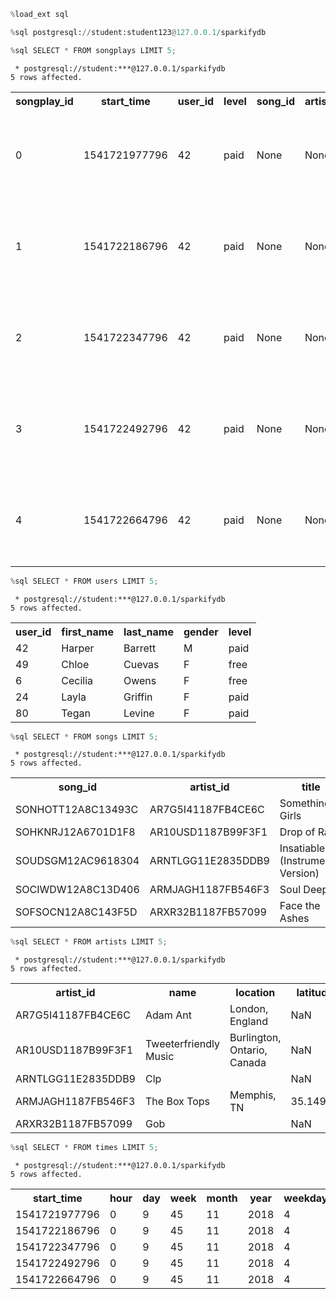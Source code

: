 ```python
%load_ext sql
```


```python
%sql postgresql://student:student123@127.0.0.1/sparkifydb
```


```python
%sql SELECT * FROM songplays LIMIT 5;
```

     * postgresql://student:***@127.0.0.1/sparkifydb
    5 rows affected.





<table>
    <tr>
        <th>songplay_id</th>
        <th>start_time</th>
        <th>user_id</th>
        <th>level</th>
        <th>song_id</th>
        <th>artist_id</th>
        <th>session_id</th>
        <th>location</th>
        <th>user_agent</th>
    </tr>
    <tr>
        <td>0</td>
        <td>1541721977796</td>
        <td>42</td>
        <td>paid</td>
        <td>None</td>
        <td>None</td>
        <td>275</td>
        <td>New York-Newark-Jersey City, NY-NJ-PA</td>
        <td>&quot;Mozilla/5.0 (Windows NT 6.3; WOW64) AppleWebKit/537.36 (KHTML, like Gecko) Chrome/36.0.1985.143 Safari/537.36&quot;</td>
    </tr>
    <tr>
        <td>1</td>
        <td>1541722186796</td>
        <td>42</td>
        <td>paid</td>
        <td>None</td>
        <td>None</td>
        <td>275</td>
        <td>New York-Newark-Jersey City, NY-NJ-PA</td>
        <td>&quot;Mozilla/5.0 (Windows NT 6.3; WOW64) AppleWebKit/537.36 (KHTML, like Gecko) Chrome/36.0.1985.143 Safari/537.36&quot;</td>
    </tr>
    <tr>
        <td>2</td>
        <td>1541722347796</td>
        <td>42</td>
        <td>paid</td>
        <td>None</td>
        <td>None</td>
        <td>275</td>
        <td>New York-Newark-Jersey City, NY-NJ-PA</td>
        <td>&quot;Mozilla/5.0 (Windows NT 6.3; WOW64) AppleWebKit/537.36 (KHTML, like Gecko) Chrome/36.0.1985.143 Safari/537.36&quot;</td>
    </tr>
    <tr>
        <td>3</td>
        <td>1541722492796</td>
        <td>42</td>
        <td>paid</td>
        <td>None</td>
        <td>None</td>
        <td>275</td>
        <td>New York-Newark-Jersey City, NY-NJ-PA</td>
        <td>&quot;Mozilla/5.0 (Windows NT 6.3; WOW64) AppleWebKit/537.36 (KHTML, like Gecko) Chrome/36.0.1985.143 Safari/537.36&quot;</td>
    </tr>
    <tr>
        <td>4</td>
        <td>1541722664796</td>
        <td>42</td>
        <td>paid</td>
        <td>None</td>
        <td>None</td>
        <td>275</td>
        <td>New York-Newark-Jersey City, NY-NJ-PA</td>
        <td>&quot;Mozilla/5.0 (Windows NT 6.3; WOW64) AppleWebKit/537.36 (KHTML, like Gecko) Chrome/36.0.1985.143 Safari/537.36&quot;</td>
    </tr>
</table>




```python
%sql SELECT * FROM users LIMIT 5;
```

     * postgresql://student:***@127.0.0.1/sparkifydb
    5 rows affected.





<table>
    <tr>
        <th>user_id</th>
        <th>first_name</th>
        <th>last_name</th>
        <th>gender</th>
        <th>level</th>
    </tr>
    <tr>
        <td>42</td>
        <td>Harper</td>
        <td>Barrett</td>
        <td>M</td>
        <td>paid</td>
    </tr>
    <tr>
        <td>49</td>
        <td>Chloe</td>
        <td>Cuevas</td>
        <td>F</td>
        <td>free</td>
    </tr>
    <tr>
        <td>6</td>
        <td>Cecilia</td>
        <td>Owens</td>
        <td>F</td>
        <td>free</td>
    </tr>
    <tr>
        <td>24</td>
        <td>Layla</td>
        <td>Griffin</td>
        <td>F</td>
        <td>paid</td>
    </tr>
    <tr>
        <td>80</td>
        <td>Tegan</td>
        <td>Levine</td>
        <td>F</td>
        <td>paid</td>
    </tr>
</table>




```python
%sql SELECT * FROM songs LIMIT 5;
```

     * postgresql://student:***@127.0.0.1/sparkifydb
    5 rows affected.





<table>
    <tr>
        <th>song_id</th>
        <th>artist_id</th>
        <th>title</th>
        <th>year</th>
        <th>duration</th>
    </tr>
    <tr>
        <td>SONHOTT12A8C13493C</td>
        <td>AR7G5I41187FB4CE6C</td>
        <td>Something Girls</td>
        <td>1982</td>
        <td>233.40363</td>
    </tr>
    <tr>
        <td>SOHKNRJ12A6701D1F8</td>
        <td>AR10USD1187B99F3F1</td>
        <td>Drop of Rain</td>
        <td>0</td>
        <td>189.57016</td>
    </tr>
    <tr>
        <td>SOUDSGM12AC9618304</td>
        <td>ARNTLGG11E2835DDB9</td>
        <td>Insatiable (Instrumental Version)</td>
        <td>0</td>
        <td>266.39628</td>
    </tr>
    <tr>
        <td>SOCIWDW12A8C13D406</td>
        <td>ARMJAGH1187FB546F3</td>
        <td>Soul Deep</td>
        <td>1969</td>
        <td>148.03546</td>
    </tr>
    <tr>
        <td>SOFSOCN12A8C143F5D</td>
        <td>ARXR32B1187FB57099</td>
        <td>Face the Ashes</td>
        <td>2007</td>
        <td>209.60608</td>
    </tr>
</table>




```python
%sql SELECT * FROM artists LIMIT 5;
```

     * postgresql://student:***@127.0.0.1/sparkifydb
    5 rows affected.





<table>
    <tr>
        <th>artist_id</th>
        <th>name</th>
        <th>location</th>
        <th>latitude</th>
        <th>longitude</th>
    </tr>
    <tr>
        <td>AR7G5I41187FB4CE6C</td>
        <td>Adam Ant</td>
        <td>London, England</td>
        <td>NaN</td>
        <td>NaN</td>
    </tr>
    <tr>
        <td>AR10USD1187B99F3F1</td>
        <td>Tweeterfriendly Music</td>
        <td>Burlington, Ontario, Canada</td>
        <td>NaN</td>
        <td>NaN</td>
    </tr>
    <tr>
        <td>ARNTLGG11E2835DDB9</td>
        <td>Clp</td>
        <td></td>
        <td>NaN</td>
        <td>NaN</td>
    </tr>
    <tr>
        <td>ARMJAGH1187FB546F3</td>
        <td>The Box Tops</td>
        <td>Memphis, TN</td>
        <td>35.14968</td>
        <td>-90.04892</td>
    </tr>
    <tr>
        <td>ARXR32B1187FB57099</td>
        <td>Gob</td>
        <td></td>
        <td>NaN</td>
        <td>NaN</td>
    </tr>
</table>




```python
%sql SELECT * FROM times LIMIT 5;
```

     * postgresql://student:***@127.0.0.1/sparkifydb
    5 rows affected.





<table>
    <tr>
        <th>start_time</th>
        <th>hour</th>
        <th>day</th>
        <th>week</th>
        <th>month</th>
        <th>year</th>
        <th>weekday</th>
    </tr>
    <tr>
        <td>1541721977796</td>
        <td>0</td>
        <td>9</td>
        <td>45</td>
        <td>11</td>
        <td>2018</td>
        <td>4</td>
    </tr>
    <tr>
        <td>1541722186796</td>
        <td>0</td>
        <td>9</td>
        <td>45</td>
        <td>11</td>
        <td>2018</td>
        <td>4</td>
    </tr>
    <tr>
        <td>1541722347796</td>
        <td>0</td>
        <td>9</td>
        <td>45</td>
        <td>11</td>
        <td>2018</td>
        <td>4</td>
    </tr>
    <tr>
        <td>1541722492796</td>
        <td>0</td>
        <td>9</td>
        <td>45</td>
        <td>11</td>
        <td>2018</td>
        <td>4</td>
    </tr>
    <tr>
        <td>1541722664796</td>
        <td>0</td>
        <td>9</td>
        <td>45</td>
        <td>11</td>
        <td>2018</td>
        <td>4</td>
    </tr>
</table>


```python

```
